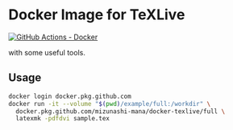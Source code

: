 # Docker Image for TeXLive

[![GitHub Actions - Docker](https://github.com/mizunashi-mana/docker-texlive/actions/workflows/docker-publish.yml/badge.svg)](https://github.com/mizunashi-mana/docker-texlive/actions/workflows/docker-publish.yml)

with some useful tools.

## Usage

```bash
docker login docker.pkg.github.com
docker run -it --volume "$(pwd)/example/full:/workdir" \
  docker.pkg.github.com/mizunashi-mana/docker-texlive/full \
  latexmk -pdfdvi sample.tex
```
